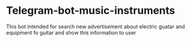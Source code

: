 # Telegram-bot-music-instruments
This bot intended for search new advertisement about electric guatar and equipment fo guitar and show this information to user
